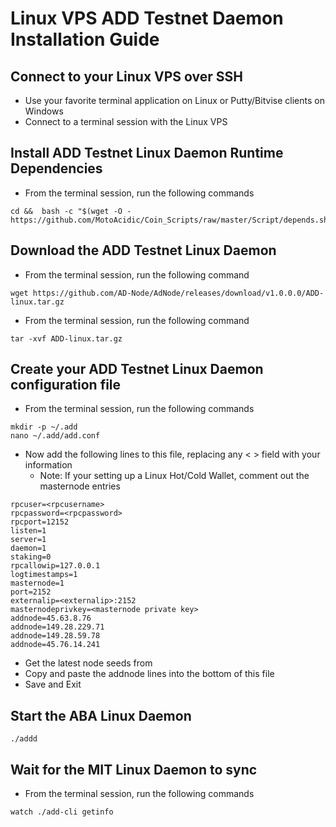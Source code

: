 
# Linux VPS ADD Testnet Daemon Installation Guide

## Connect to your Linux VPS over SSH

  * Use your favorite terminal application on Linux or Putty/Bitvise clients on Windows
  * Connect to a terminal session with the Linux VPS
  
## Install ADD Testnet Linux Daemon Runtime Dependencies

  * From the terminal session, run the following commands
  ```
cd &&  bash -c "$(wget -O - https://github.com/MotoAcidic/Coin_Scripts/raw/master/Script/depends.sh)"

  ```
  
## Download the ADD Testnet Linux Daemon

  * From the terminal session, run the following command
  ```
  wget https://github.com/AD-Node/AdNode/releases/download/v1.0.0.0/ADD-linux.tar.gz
  ```
  * From the terminal session, run the following command
  ```
  tar -xvf ADD-linux.tar.gz
  ```
  
## Create your ADD Testnet Linux Daemon configuration file

* From the terminal session, run the following commands
```
mkdir -p ~/.add
nano ~/.add/add.conf
```

* Now add the following lines to this file, replacing any < > field with your information
  * Note: If your setting up a Linux Hot/Cold Wallet, comment out the masternode entries
```
rpcuser=<rpcusername>
rpcpassword=<rpcpassword>
rpcport=12152
listen=1
server=1
daemon=1
staking=0
rpcallowip=127.0.0.1
logtimestamps=1
masternode=1
port=2152
externalip=<externalip>:2152
masternodeprivkey=<masternode private key>
addnode=45.63.8.76
addnode=149.28.229.71
addnode=149.28.59.78
addnode=45.76.14.241
```

* Get the latest node seeds from 
* Copy and paste the addnode lines into the bottom of this file
* Save and Exit

## Start the ABA Linux Daemon

```
./addd 
```

## Wait for the MIT Linux Daemon to sync

* From the terminal session, run the following commands
```
watch ./add-cli getinfo
```

